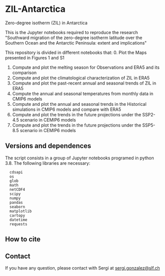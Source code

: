 # ZIL-Antarctica
Zero-degree isotherm (ZIL) in Antarctica

This is the Jupyter notebooks required to reproduce the research "Southward migration of the zero-degree isotherm latitude over the Southern Ocean and the Antarctic Peninsula: extent and implications" <!--published in *Communications of Earth & Environment*. -->

This repository is divided in different notebooks that:
0. Plot the Maps presented in Figures 1 and S1
1. Compute and plot the melting season for Observations and ERA5 and its comparison
2. Compute and plot the climatological characterization of ZIL in ERA5
3. Compute and plot the past-recent annual and seasonal trends of ZIL in ERA5
4. Compute the annual and seasonal temperatures from monthly data in CMIP6 models 
5. Compute and plot the annual and seasonal trends in the Historical simulations in CMIP6 models and compare with ERA5
6. Compute and plot the trends in the future projections under the SSP2-4.5 scenario in CEMIP6 models
7. Compute and plot the trends in the future projections under the SSP5-8.5 scenario in CEMIP6 models

<!-- More information at: González-Herrero et. al. (2022) -->
<!-- DOI: https://doi.org/10.1038/s43247-022-00450-5 -->

## Versions and dependences

The script consists in a group of Jupyter notebooks programed in python 3.8. The following libraries are necessary:
```
  cdsapi
  os
  glob
  math
  netCDF4
  scipy
  numpy
  pandas
  seaborn
  matplotlib  
  cartopy
  datetime
  requests
```

## How to cite
<!--
If you use or modify this script for your research, please cite as:
González-Herrero, S., Barriopedro, D., Trigo, R.M. et al. Climate warming amplified the 2020 record-breaking heatwave in the Antarctic Peninsula. Commun Earth Environ 3, 122 (2022). https://doi.org/10.1038/s43247-022-00450-5
-->

## Contact
If you have any question, please contact with Sergi at sergi.gonzalez@slf.ch
